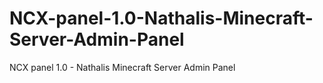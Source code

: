 # NCX-panel-1.0-Nathalis-Minecraft-Server-Admin-Panel
NCX panel 1.0 - Nathalis Minecraft Server Admin Panel
